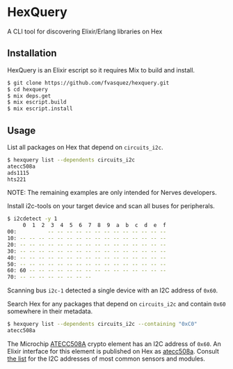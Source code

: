 # HexQuery

A CLI tool for discovering Elixir/Erlang libraries on Hex

## Installation

HexQuery is an Elixir escript so it requires Mix to build and install.

```bash
$ git clone https://github.com/fvasquez/hexquery.git
$ cd hexquery
$ mix deps.get
$ mix escript.build
$ mix escript.install
```

## Usage

List all packages on Hex that depend on `circuits_i2c`.

```bash
$ hexquery list --dependents circuits_i2c
atecc508a
ads1115
hts221
```

NOTE: The remaining examples are only intended for Nerves developers.

Install i2c-tools on your target device and scan all buses for peripherals.

```bash
$ i2cdetect -y 1
     0  1  2  3  4  5  6  7  8  9  a  b  c  d  e  f
00:          -- -- -- -- -- -- -- -- -- -- -- -- --
10: -- -- -- -- -- -- -- -- -- -- -- -- -- -- -- --
20: -- -- -- -- -- -- -- -- -- -- -- -- -- -- -- --
30: -- -- -- -- -- -- -- -- -- -- -- -- -- -- -- --
40: -- -- -- -- -- -- -- -- -- -- -- -- -- -- -- --
50: -- -- -- -- -- -- -- -- -- -- -- -- -- -- -- --
60: 60 -- -- -- -- -- -- -- -- -- -- -- -- -- -- --
70: -- -- -- -- -- -- -- --
```

Scanning bus `i2c-1` detected a single device with an I2C address of `0x60`.

Search Hex for any packages that depend on `circuits_i2c` and contain `0x60` somewhere in their metadata.

```bash
$ hexquery list --dependents circuits_i2c --containing "0xC0"
atecc508a
```

The Microchip [ATECC508A](https://www.microchip.com/wwwproducts/en/ATECC508A) crypto element has an I2C address of `0x60`. An Elixir interface for this element is published on Hex as [atecc508a](https://hex.pm/packages/atecc508a). Consult [the list](https://learn.adafruit.com/i2c-addresses/the-list) for the I2C addresses of most common sensors and modules.
